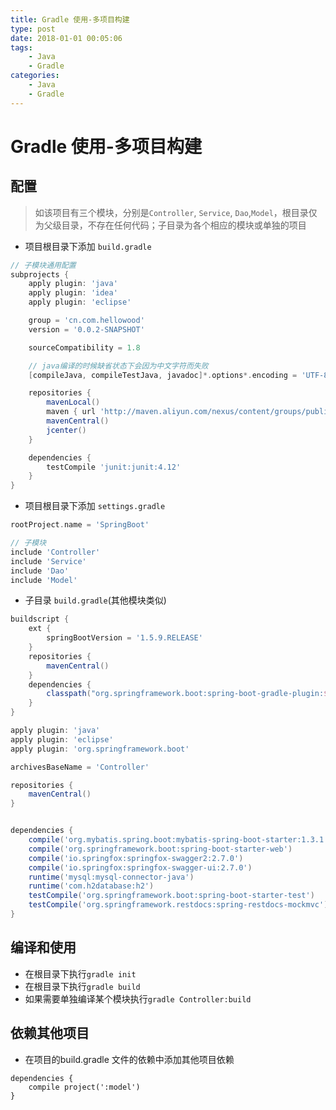```yaml
---
title: Gradle 使用-多项目构建
type: post
date: 2018-01-01 00:05:06
tags:
    - Java
    - Gradle
categories: 
    - Java
    - Gradle
---
```

# Gradle 使用-多项目构建

 
## 配置
> 如该项目有三个模块，分别是`Controller`, `Service`, `Dao`,`Model`，根目录仅为父级目录，不存在任何代码；子目录为各个相应的模块或单独的项目

- 项目根目录下添加 `build.gradle`

```gradle
// 子模块通用配置
subprojects {
    apply plugin: 'java'
    apply plugin: 'idea'
    apply plugin: 'eclipse'

    group = 'cn.com.hellowood'
    version = '0.0.2-SNAPSHOT'

    sourceCompatibility = 1.8

    // java编译的时候缺省状态下会因为中文字符而失败
    [compileJava, compileTestJava, javadoc]*.options*.encoding = 'UTF-8'

    repositories {
        mavenLocal()
        maven { url 'http://maven.aliyun.com/nexus/content/groups/public/' }
        mavenCentral()
        jcenter()
    }

    dependencies {
        testCompile 'junit:junit:4.12'
    }
}

```

- 项目根目录下添加 `settings.gradle`

```gradle
rootProject.name = 'SpringBoot'

// 子模块
include 'Controller'
include 'Service'
include 'Dao'
include 'Model'
```

- 子目录 `build.gradle`(其他模块类似)

```gradle
buildscript {
    ext {
        springBootVersion = '1.5.9.RELEASE'
    }
    repositories {
        mavenCentral()
    }
    dependencies {
        classpath("org.springframework.boot:spring-boot-gradle-plugin:${springBootVersion}")
    }
}

apply plugin: 'java'
apply plugin: 'eclipse'
apply plugin: 'org.springframework.boot'

archivesBaseName = 'Controller'

repositories {
    mavenCentral()
}


dependencies {
    compile('org.mybatis.spring.boot:mybatis-spring-boot-starter:1.3.1')
    compile('org.springframework.boot:spring-boot-starter-web')
    compile('io.springfox:springfox-swagger2:2.7.0')
    compile('io.springfox:springfox-swagger-ui:2.7.0')
    runtime('mysql:mysql-connector-java')
    runtime('com.h2database:h2')
    testCompile('org.springframework.boot:spring-boot-starter-test')
    testCompile('org.springframework.restdocs:spring-restdocs-mockmvc')
}

```

## 编译和使用 

- 在根目录下执行`gradle init`
- 在根目录下执行`gradle build`
- 如果需要单独编译某个模块执行`gradle Controller:build`


## 依赖其他项目

- 在项目的build.gradle 文件的依赖中添加其他项目依赖

```
dependencies {
    compile project(':model')
}
```